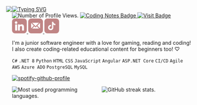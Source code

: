 <img align=left src="images/profile-gif.gif" height=350px>

<div align=left>
  <a href="https://git.io/typing-svg"><img src="https://readme-typing-svg.demolab.com?font=Quicksand&weight=700&size=32&duration=3000&pause=1000&color=F7A3A3&vCenter=true&width=435&lines=Hello!+I'm+Nahdaa+%C2%B0%EF%BD%A1%E2%8B%86%CB%9A%E2%81%BA;Nice+to+meet+you!+%C2%B0%EF%BD%A1%E2%8B%86%CB%9A%E2%81%BA" alt="Typing SVG" /></a>
  <br/>
  <img src="https://komarev.com/ghpvc/?username=NahdaaJ&style=for-the-badge&color=c08585" alt="Number of Profile Views."/>
  <a href="https://nahdaajawed.com" target="_blank">
    <img src="https://img.shields.io/badge/Portfolio-C08585?style=for-the-badge" alt="Coding Notes Badge"/>
  </a>
  <a href="https://github.com/NahdaaJ/nahdaacodes" target="_blank">
    <img src="https://img.shields.io/badge/Tutorials-C08585?style=for-the-badge" alt="Visit Badge"/>
  </a>
  <br />
  <a href="https://www.linkedin.com/in/nahdaa-jawed/">
    <img src="images/linkedin.png" alt="LinkedIn Badge" style="height:40px; border-radius:8px;"/>
  </a>
  <a href="mailto:nahdaajawed@gmail.com?subject=%F0%9F%90%B0%20Reaching%20Out%20From%20Your%20GitHub&body=Just%20hopping%20by%20to%20say%20hi%20and%20get%20in%20touch!">
    <img src="images/email.png" alt="Email Badge" style="height:40px;"/>
  </a>
  <a href="https://www.tiktok.com/@nahdaacodes">
    <img src="images/tiktok.png" alt="TikTok badge" style="height:40px; border-radius:8px;"/>
  </a>
</div>

<p>I'm a junior software engineer with a love for gaming, reading and coding! I also create coding-related educational content for beginners too! ♡ </p>

`C#` `.NET 8` `Python` `HTML` `CSS` `JavaScript` `Angular` `ASP.NET Core` `CI/CD` `Agile` `AWS` `Azure ADO` `PostgreSQL` `MySQL`

[![spotify-github-profile](https://spotify-github-profile.kittinanx.com/api/view?uid=thewildtophat&cover_image=true&theme=natemoo-re&show_offline=true&background_color=f7c5c5&interchange=true&bar_color=f0c6c6&bar_color_cover=false)](https://spotify-github-profile.kittinanx.com/api/view?uid=thewildtophat&redirect=true)

<div style="display:flex; justify-content:center;">
  <img align=left
    src="https://github-readme-stats.vercel.app/api/top-langs/?username=NahdaaJ&layout=compact&bg_color=E5BFBF&title_color=A95F5F&text_color=000000&card_width=460" 
    alt="Most used programming languages." 
    style="flex:1; height:150px; object-fit:cover;"
  />
  <img align=right
    src="https://github-readme-streak-stats.herokuapp.com/?user=NahdaaJ&theme=rose&date_format=j%20M%5B%20Y%5D" 
    alt="GitHub streak stats." 
    style="flex:1; height:150px; object-fit:cover;"
  />
</div>
